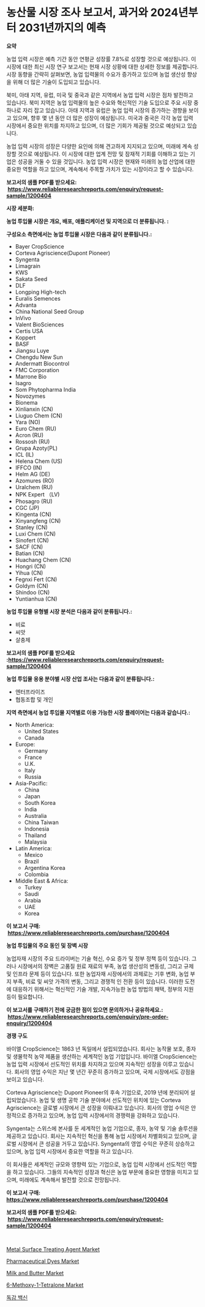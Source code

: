 <p><h1>농산물 시장 조사 보고서, 과거와 2024년부터 2031년까지의 예측</h1></p><p><strong>요약</strong></p>
<p><p>농업 입력 시장은 예측 기간 동안 연평균 성장률 7.8%로 성장할 것으로 예상됩니다. 이 시장에 대한 최신 시장 연구 보고서는 현재 시장 상황에 대한 상세한 정보를 제공합니다. 시장 동향을 간략히 살펴보면, 농업 입력물의 수요가 증가하고 있으며 농업 생산성 향상을 위해 더 많은 기술이 도입되고 있습니다.</p><p>북미, 아태 지역, 유럽, 미국 및 중국과 같은 지역에서 농업 입력 시장은 점차 발전하고 있습니다. 북미 지역은 농업 입력물의 높은 수요와 혁신적인 기술 도입으로 주요 시장 중 하나로 자리 잡고 있습니다. 아태 지역과 유럽은 농업 입력 시장의 증가하는 경향을 보이고 있으며, 향후 몇 년 동안 더 많은 성장이 예상됩니다. 미국과 중국은 각각 농업 입력 시장에서 중요한 위치를 차지하고 있으며, 더 많은 기회가 제공될 것으로 예상되고 있습니다.</p><p>농업 입력 시장의 성장은 다양한 요인에 의해 견고하게 지지되고 있으며, 미래에 계속 성장할 것으로 예상됩니다. 이 시장에 대한 업계 전망 및 잠재적 기회를 이해하고 있는 기업은 성공을 거둘 수 있을 것입니다. 농업 입력 시장은 현재와 미래의 농업 산업에 대한 중요한 역할을 하고 있으며, 계속해서 주목할 가치가 있는 시장이라고 할 수 있습니다.</p></p>
<p><strong>보고서의 샘플 PDF를 받으세요: &nbsp;<a href="https://www.reliableresearchreports.com/enquiry/request-sample/1200404">https://www.reliableresearchreports.com/enquiry/request-sample/1200404</a></strong></p>
<p><strong>시장 세분화:</strong></p>
<p><strong> 농업 투입물 시장은 개요, 배포, 애플리케이션 및 지역으로 더 분류됩니다. :</strong></p>
<p><strong>구성요소 측면에서는 농업 투입물 시장은 다음과 같이 분류됩니다.:</strong></p>
<p><ul><li>Bayer CropScience</li><li>Corteva Agriscience(Dupont Pioneer)</li><li>Syngenta</li><li>Limagrain</li><li>KWS</li><li>Sakata Seed</li><li>DLF</li><li>Longping High-tech</li><li>Euralis Semences</li><li>Advanta</li><li>China National Seed Group</li><li>InVivo</li><li>Valent BioSciences</li><li>Certis USA</li><li>Koppert</li><li>BASF</li><li>Jiangsu Luye</li><li>Chengdu New Sun</li><li>Andermatt Biocontrol</li><li>FMC Corporation</li><li>Marrone Bio</li><li>Isagro</li><li>Som Phytopharma India</li><li>Novozymes</li><li>Bionema</li><li>Xinlianxin (CN)</li><li>Liuguo Chem (CN)</li><li>Yara (NO)</li><li>Euro Chem (RU)</li><li>Acron (RU)</li><li>Rossosh (RU)</li><li>Grupa Azoty(PL)</li><li>ICL (IL)</li><li>Helena Chem (US)</li><li>IFFCO (IN)</li><li>Helm AG (DE)</li><li>Azomures (RO)</li><li>Uralchem (RU)</li><li>NPK Expert （LV)</li><li>Phosagro (RU)</li><li>CGC (JP)</li><li>Kingenta (CN)</li><li>Xinyangfeng (CN)</li><li>Stanley (CN)</li><li>Luxi Chem (CN)</li><li>Sinofert (CN)</li><li>SACF (CN)</li><li>Batian (CN)</li><li>Huachang Chem (CN)</li><li>Hongri (CN)</li><li>Yihua (CN)</li><li>Fegnxi Fert (CN)</li><li>Goldym (CN)</li><li>Shindoo (CN)</li><li>Yuntianhua (CN)</li></ul></p>
<p><strong> 농업 투입물 유형별 시장 분석은 다음과 같이 분류됩니다.:</strong></p>
<p><ul><li>비료</li><li>씨앗</li><li>살충제</li></ul></p>
<p><strong>보고서의 샘플 PDF를 받으세요 :<a href="https://www.reliableresearchreports.com/enquiry/request-sample/1200404">https://www.reliableresearchreports.com/enquiry/request-sample/1200404</a></strong></p>
<p><strong> 농업 투입물 응용 분야별 시장 산업 조사는 다음과 같이 분류됩니다.:</strong></p>
<p><ul><li>엔터프라이즈</li><li>협동조합 및 개인</li></ul></p>
<p><strong>지역 측면에서 농업 투입물 지역별로 이용 가능한 시장 플레이어는 다음과 같습니다.:</strong></p>
<p><ul>
    <li>
        North America:
        <ul>
            <li>United States</li>
            <li>Canada</li>
        </ul>
    </li>
    <li>
        Europe:
        <ul>
            <li>Germany</li>
            <li>France</li>
            <li>U.K.</li>
            <li>Italy</li>
            <li>Russia</li>
        </ul>
    </li>
    <li>
        Asia-Pacific:
        <ul>
            <li>China</li>
            <li>Japan</li>
            <li>South Korea</li>
            <li>India</li>
            <li>Australia</li>
            <li>China Taiwan</li>
            <li>Indonesia</li>
            <li>Thailand</li>
            <li>Malaysia</li>
        </ul>
    </li>
    <li>
        Latin America:
        <ul>
            <li>Mexico</li>
            <li>Brazil</li>
            <li>Argentina Korea</li>
            <li>Colombia</li>
        </ul>
    </li>
    <li>
        Middle East & Africa:
        <ul>
            <li>Turkey</li>
            <li>Saudi</li>
            <li>Arabia</li>
            <li>UAE</li>
            <li>Korea</li>
        </ul>
    </li>
    </ul></p>
<p><strong>이 보고서 구매: &nbsp;<a href="https://www.reliableresearchreports.com/purchase/1200404">https://www.reliableresearchreports.com/purchase/1200404</a></strong></p>
<p><strong>농업 투입물의 주요 동인 및 장벽 시장</strong></p>
<p><p>농업자재 시장의 주요 드라이버는 기술 혁신, 수요 증가 및 정부 정책 등이 있습니다. 그러나 시장에서의 장벽은 고품질 원료 재료의 부족, 농업 생산성의 변동성, 그리고 규제 및 인프라 문제 등이 있습니다. 또한 농업자재 시장에서의 과제로는 기후 변화, 농업 부지 부족, 비료 및 씨앗 가격의 변동, 그리고 경쟁적 인 전환 등이 있습니다. 이러한 도전에 대응하기 위해서는 혁신적인 기술 개발, 지속가능한 농업 방법의 채택, 정부의 지원 등이 필요합니다.</p></p>
<p><strong>이 보고서를 구매하기 전에 궁금한 점이 있으면 문의하거나 공유하세요.: &nbsp;<a href="https://www.reliableresearchreports.com/enquiry/pre-order-enquiry/1200404">https://www.reliableresearchreports.com/enquiry/pre-order-enquiry/1200404</a></strong></p>
<p><strong>경쟁 구도</strong></p>
<p><p>바이엘 CropScience는 1863 년 독일에서 설립되었습니다. 회사는 농작물 보호, 종자 및 생물학적 농약 제품을 생산하는 세계적인 농업 기업입니다. 바이엘 CropScience는 농업 입력 시장에서 선도적인 위치를 차지하고 있으며 지속적인 성장을 이루고 있습니다. 회사의 영업 수익은 지난 몇 년간 꾸준히 증가하고 있으며, 국제 시장에서도 강점을 보이고 있습니다.</p><p>Corteva Agriscience는 Dupont Pioneer의 후속 기업으로, 2019 년에 분리되어 설립되었습니다. 농업 및 생명 공학 기술 분야에서 선도적인 위치에 있는 Corteva Agriscience는 글로벌 시장에서 큰 성장을 이뤄내고 있습니다. 회사의 영업 수익은 안정적으로 증가하고 있으며, 농업 입력 시장에서의 경쟁력을 강화하고 있습니다.</p><p>Syngenta는 스위스에 본사를 둔 세계적인 농업 기업으로, 종자, 농약 및 기술 솔루션을 제공하고 있습니다. 회사는 지속적인 혁신을 통해 농업 시장에서 차별화되고 있으며, 글로벌 시장에서 큰 성공을 거두고 있습니다. Syngenta의 영업 수익은 꾸준히 상승하고 있으며, 농업 입력 시장에서 중요한 역할을 하고 있습니다. </p><p>이 회사들은 세계적인 규모와 영향력 있는 기업으로, 농업 입력 시장에서 선도적인 역할을 하고 있습니다. 그들의 지속적인 성장과 혁신은 농업 부문에 중요한 영향을 미치고 있으며, 미래에도 계속해서 발전할 것으로 전망됩니다.</p></p>
<p><strong>이 보고서 구매: &nbsp; <a href="https://www.reliableresearchreports.com/purchase/1200404">https://www.reliableresearchreports.com/purchase/1200404</a></strong></p>
<p><strong>보고서의 샘플 PDF를 받으세요: &nbsp;<a href="https://www.reliableresearchreports.com/enquiry/request-sample/1200404">https://www.reliableresearchreports.com/enquiry/request-sample/1200404</a></strong><strong></strong></p>
<p>&nbsp;</p>
<p><p><a href="https://github.com/joannesouthgate/Market-Research-Report-List-2/blob/main/metal-surface-treating-agent-market.md">Metal Surface Treating Agent Market</a></p><p><a href="https://issuu.com/reportprime-2/docs/pharmaceutical-dyes-market-size-2030.pptx">Pharmaceutical Dyes Market</a></p><p><a href="https://view.publitas.com/reportprime-1/milk-and-butter-market-insights-market-players-and-forecast-till-2031/">Milk and Butter Market</a></p><p><a href="https://github.com/sofayahoo2023/Market-Research-Report-List-3/blob/main/6-methoxy-1-tetralone-market.md">6-Methoxy-1-Tetralone Market</a></p><p><a href="https://github.com/vss5505pa7z1p/Market-Research-Report-List-1/blob/main/105474111.md">독감 백신</a></p></p>